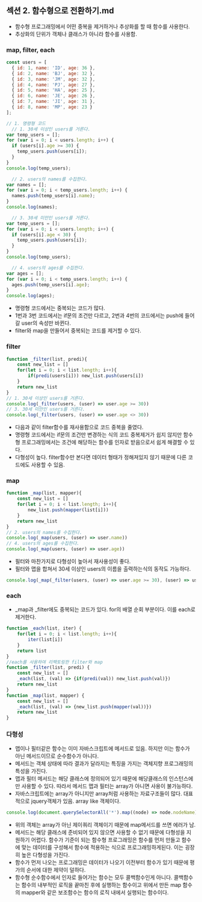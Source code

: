 ## 섹션 2. 함수형으로 전환하기.md

- 함수형 프로그래밍에서 어떤 중복을 제거하거나 추상화를 할 때 함수를 사용한다.
- 추상화의 단위가 객체나 클래스가 아니라 함수를 사용함.

### map, filter, each
```javascript
const users = [
  { id: 1, name: 'ID', age: 36 },
  { id: 2, name: 'BJ', age: 32 },
  { id: 3, name: 'JM', age: 32 },
  { id: 4, name: 'PJ', age: 27 },
  { id: 5, name: 'HA', age: 25 },
  { id: 6, name: 'JE', age: 26 },
  { id: 7, name: 'JI', age: 31 },
  { id: 8, name: 'MP', age: 23 }
];

// 1. 명령형 코드
  // 1. 30세 이상인 users를 거른다.
var temp_users = [];
for (var i = 0; i < users.length; i++) {
  if (users[i].age >= 30) {
    temp_users.push(users[i]);
  }
}
console.log(temp_users);

  // 2. users의 names를 수집한다.
var names = [];
for (var i = 0; i < temp_users.length; i++) {
  names.push(temp_users[i].name);
}
console.log(names);

  // 3. 30세 미만인 users를 거른다.
var temp_users = [];
for (var i = 0; i < users.length; i++) {
  if (users[i].age < 30) {
    temp_users.push(users[i]);
  }
}
console.log(temp_users);

  // 4. users의 ages를 수집한다.
var ages = [];
for (var i = 0; i < temp_users.length; i++) {
  ages.push(temp_users[i].age);
}
console.log(ages);
```
- 명령형 코드에서는 중복되는 코드가 많다.
- 1번과 3번 코드에서는 if문의 조건만 다르고, 2번과 4번의 코드에서는 push에 들어갈 user의 속성만 바뀐다.
- filter와 map을 만들어서 중복되는 코드를 제거할 수 있다.

### filter
``` javascript
function _filter(list, predi){
    const new_list = []
    for(let i = 0; i < list.length; i++){
        if(predi(users[i])) new_list.push(users[i])
    }
    return new_list
}
// 1. 30세 이상인 users를 거른다.
console.log(_filter(users, (user) => user.age >= 30))
// 3. 30세 미만인 users를 거른다.
console.log(_filter(users, (user) => user.age <> 30))
```
- 다음과 같이 filter함수를 재사용함으로 코드 중복을 줄였다.
- 명령형 코드에서는 if문의 조건만 변경하는 식의 코드 중복제거가 쉽지 않지만 함수형 프로그래밍에서는 조건에 해당하는 함수를 인자로 받음으로서 쉽게 해결할 수 있다.
- 다형성이 높다. filter함수만 본다면 데이터 형태가 정해져있지 않기 때문에 다른 코드에도 사용할 수 있음.

### map
```javascript
function _map(list, mapper){
    const new_list = []
    for(let i = 0; i < list.length; i++){
        new_list.push(mapper(list[i]))
    }
    return new_list
}
// 2. users의 names를 수집한다.
console.log(_map(users, (user) => user.name))
// 4. users의 ages를 수집한다.
console.log(_map(users, (user) => user.age))
```
- 필터와 마찬가지로 다형성이 높아서 재사용성이 좋다.
- 필터와 맵을 합쳐서 30세 이상인 users의 이름을 출력하는식의 동작도 가능하다.
```javascript
console.log(_map(_filter(users, (user) => user.age >= 30), (user) => user.age))
```

### each
- _map과 _filter에도 중복되는 코드가 있다. for의 배열 순회 부분이다. 이를 each로 제거한다.

```javascript
function _each(list, iter) {
    for(let i = 0; i < list.length; i++){
        iter(list[i])
    }
    return list
}
//each를 사용하여 리팩토링한 filter와 map
function _filter(list, predi) {
    const new_list = []
    _each(list, (val) => {if(predi(val)) new_list.push(val)})
    return new_list
}
function _map(list, mapper) {
    const new_list = []
    _each(list, (val) => {new_list.push(mapper(val))})
    return new_list
}
```

### 다형성
- 맵이나 필터같은 함수는 이미 자바스크립트에 메서드로 있음.
하지만 이는 함수가 아닌 메서드이므로 순수함수가 아니다.
- 메서드는 객체 상태에 따라 결과가 달라지는 특징을 가지는 객체지향 프로그래밍의 특성을 가진다.
- 맵과 필터 메서드는 해당 클래스에 정의되어 있기 때문에 해당클래스의 인스턴스에만 사용할 수 있다. 따라서 메서드 맵과 필터는 array가 아니면 사용이 불가능하다.
- 자바스크립트에는 array가 아니지만 array처럼 사용하는 자료구조들이 많다.
대표적으로 jquery객체가 있음. array like 객체이다.

```javascript
console.log(document.querySelectorAll('*').map((node) => node.nodeName))
```
- 위의 객체는 array가 아닌 제이쿼리 객체이기 때문에 map메서드를 쓰면 에러가 남.
- 메서드는 해당 클래스에 준비되어 있지 않으면 사용할 수 없기 때문에 다형성을 지원하기 어렵다. 함수가 기준이 되는 함수형 프로그래밍은 함수를 먼저 만들고 함수에 맞는 데이터를 구성해서 함수에 적용하는 식으로 프로그래밍하게된다. 이는 굉장히 높은 다형성을 가진다.
- 함수가 먼저 나오는 프로그래밍은 데이터가 나오기 이전부터 함수가 있기 때문에 평가의 순서에 대한 제약이 덜하다.
- 함수형 순수함수에서 인자로 들어가는 함수는 모두 콜백함수인게 아니다. 콜백함수는 함수의 내부적인 로직을 끝마친 후에 실행하는 함수이고 위에서 만든 map 함수의 mapper와 같은 보조함수는 함수의 로직 내에서 실행되는 함수이다.